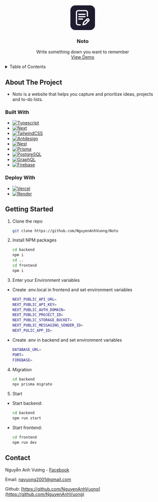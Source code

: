 <br />
<div align="center">
  <a href="https://noto-nine.vercel.app/folders">
    <img src="./frontend/public/noto_logo.png" alt="Logo" width="80" height="80">
  </a>

  <h3 align="center">Noto</h3>

  <p align="center">
    Write something down you want to remember
    <br />
    <a href="https://noto-nine.vercel.app/folders">View Demo</a>
  </p>
</div>

<!-- TABLE OF CONTENTS -->
<details>
  <summary>Table of Contents</summary>
  <ol>
    <li>
      <a href="#about-the-project">About The Project</a>
      <ul>
        <li><a href="#built-with">Built With</a></li>
        <li><a href="#deploy-with">Deploy With</a></li>
      </ul>
    </li>
    <li>
      <a href="#getting-started">Getting Started</a>
    </li>
    <li><a href="#contact">Contact</a></li>
  </ol>
</details>

<!-- ABOUT THE PROJECT -->

## About The Project

- Noto is a website that helps you capture and prioritize ideas, projects and to-do lists.

### Built With

- [![Typescript][typescript]][typescript-url]
- [![Next][next.js]][next-url]
- [![TailwindCSS][tailwindcss]][tailwindcss-url]
- [![Antdesign][antdesign]][antdesign-url]
- [![Nest][nestjs]][nest-url]
- [![Prisma][prisma]][prisma-url]
- [![PostgreSQL][postgresql]][postgresql-url]
- [![GraphQL][graphql]][graphql-url]
- [![Firebase][firebase]][firebase-url]

### Deploy With

- [![Vercel][vercel]][vercel-url]
- [![Render][render]][render-url]

<!-- GETTING STARTED -->

## Getting Started

1. Clone the repo
   ```sh
   git clone https://github.com/NguyenAnhVuong/Noto
   ```
2. Install NPM packages
   ```sh
   cd backend
   npm i
   cd ..
   cd frontend
   npm i
   ```
3. Enter your Environment variables

- Create .env.local in frontend and set environment variables

  ```sh
  NEXT_PUBLIC_API_URL=
  NEXT_PUBLIC_API_KEY=
  NEXT_PUBLIC_AUTH_DOMAIN=
  NEXT_PUBLIC_PROJECT_ID=
  NEXT_PUBLIC_STORAGE_BUCKET=
  NEXT_PUBLIC_MESSAGING_SENDER_ID=
  NEXT_PULIC_APP_ID=
  ```

- Create .env in backend and set environment variables

  ```sh
  DATABASE_URL=
  PORT=
  FIREBASE=
  ```

4. Migration

   ```sh
   cd backend
   npx prisma migrate
   ```

5. Start

- Start backend:

  ```sh
  cd backend
  npm run start
  ```

- Start frontend:

  ```sh
  cd frontend
  npm run dev
  ```

<!-- USAGE EXAMPLES -->

## Contact

Nguyễn Anh Vương - [Facebook](https://www.facebook.com/vuong2k1)

Email: navuong2001@gmail.com

Github: [https://github.com/NguyenAnhVuong](https://github.com/NguyenAnhVuong)

<!-- MARKDOWN LINKS & IMAGES -->

[next.js]: https://img.shields.io/badge/next.js-000000?style=for-the-badge&logo=nextdotjs&logoColor=white
[next-url]: https://nextjs.org/
[nestjs]: https://img.shields.io/badge/nestjs-%23E0234E.svg?style=for-the-badge&logo=nestjs&logoColor=white
[nest-url]: https://nestjs.com/
[postgresql]: https://img.shields.io/badge/postgres-%23316192.svg?style=for-the-badge&logo=postgresql&logoColor=white
[postgresql-url]: https://www.postgresql.org/
[graphql]: https://img.shields.io/badge/-GraphQL-E10098?style=for-the-badge&logo=graphql&logoColor=white
[graphql-url]: https://graphql.org/
[firebase]: https://img.shields.io/badge/firebase-%23039BE5.svg?style=for-the-badge&logo=firebase
[firebase-url]: https://firebase.google.com/
[vercel]: https://img.shields.io/badge/vercel-%23000000.svg?style=for-the-badge&logo=vercel&logoColor=white
[vercel-url]: https://vercel.com/
[render]: https://img.shields.io/badge/Render-%46E3B7.svg?style=for-the-badge&logo=render&logoColor=white
[render-url]: https://render.com/
[prisma]: https://img.shields.io/badge/Prisma-3982CE?style=for-the-badge&logo=Prisma&logoColor=white
[prisma-url]: https://www.prisma.io/
[typescript]: https://img.shields.io/badge/typescript-%23007ACC.svg?style=for-the-badge&logo=typescript&logoColor=white
[typescript-url]: https://www.typescriptlang.org/
[tailwindcss]: https://img.shields.io/badge/tailwindcss-%2338B2AC.svg?style=for-the-badge&logo=tailwind-css&logoColor=white
[tailwindcss-url]: https://tailwindcss.com/
[antdesign]: https://img.shields.io/badge/-AntDesign-%230170FE?style=for-the-badge&logo=ant-design&logoColor=white
[antdesign-url]: https://ant.design/
